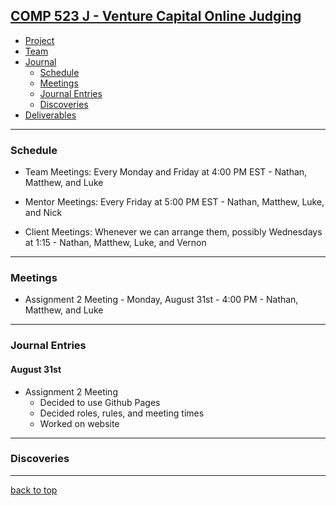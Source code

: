 ## [COMP 523 J - Venture Capital Online Judging](https://github.com/Deeakron/COMP-523-J/blob/gh-pages/index.md#comp-523-j---venture-capital-online-judging)
- [Project](https://github.com/Deeakron/COMP-523-J/blob/gh-pages/project.md#comp-523-j---venture-capital-online-judging)
- [Team](https://github.com/Deeakron/COMP-523-J/blob/gh-pages/team.md#comp-523-j---venture-capital-online-judging)
- [Journal](https://github.com/Deeakron/COMP-523-J/blob/gh-pages/journal.md#comp-523-j---venture-capital-online-judging)
  - [Schedule](https://github.com/Deeakron/COMP-523-J/blob/gh-pages/journal.md#schedule)
  - [Meetings](https://github.com/Deeakron/COMP-523-J/blob/gh-pages/journal.md#meetings)
  - [Journal Entries](https://github.com/Deeakron/COMP-523-J/blob/gh-pages/journal.md#Journal-Entries)
  - [Discoveries](https://github.com/Deeakron/COMP-523-J/blob/gh-pages/journal.md#discoveries)
- [Deliverables](https://github.com/Deeakron/COMP-523-J/blob/gh-pages/deliverables.md#comp-523-j---venture-capital-online-judging)

---

### Schedule

* Team Meetings: Every Monday and Friday at 4:00 PM EST - Nathan, Matthew, and Luke
* Mentor Meetings: Every Friday at 5:00 PM EST - Nathan, Matthew, Luke, and Nick

* Client Meetings: Whenever we can arrange them, possibly Wednesdays at 1:15 - Nathan, Matthew, Luke, and Vernon

---

### Meetings

* Assignment 2 Meeting - Monday, August 31st - 4:00 PM - Nathan, Matthew, and Luke


---

### Journal Entries

#### August 31st
* Assignment 2 Meeting
  - Decided to use Github Pages
  - Decided roles, rules, and meeting times
  - Worked on website
  
---

### Discoveries

---
[back to top](https://github.com/Deeakron/COMP-523-J/blob/gh-pages/journal.md#comp-523-j---venture-capital-online-judging#comp-523-j---venture-capital-online-judging)

